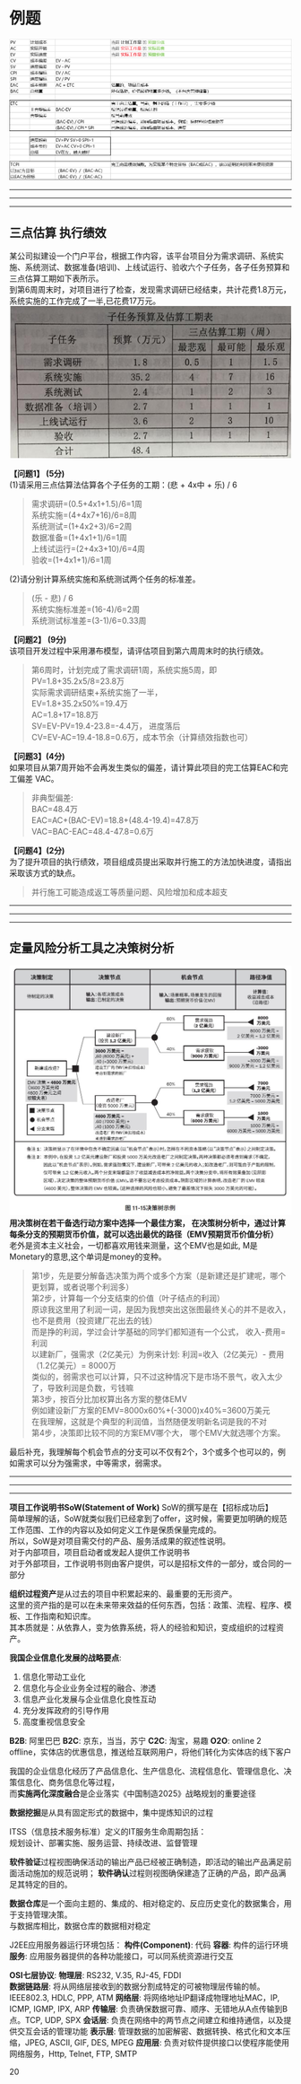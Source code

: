 # 例题

![0.png](res/0.png)

---
---
---

## 三点估算 执行绩效

某公司拟建设一个门户平台，根据工作内容，该平台项目分为需求调研、系统实施、系统测试、数据准备(培训)、上线试运行、验收六个子任务，各子任务预算和三点估算工期如下表所示。  
到第6周周末时，对项目进行了检查，发现需求调研已经结束，共计花费1.8万元，系统实施的工作完成了一半,已花费17万元。  
![三点估算](res/三点估算.png)

**【问题1】 (5分)**  
(1)请采用三点估算法估算各个子任务的工期：(悲 + 4x中 + 乐) / 6
>需求调研=(0.5+4x1+1.5)/6=1周  
系统实施=(4+4x7+16)/6=8周  
系统测试=(1+4x2+3)/6=2周  
数据准备=(1+4x1+1)/6=1周  
上线试运行=(2+4x3+10)/6=4周  
验收=(1+4x1+1)/6=1周

(2)请分别计算系统实施和系统测试两个任务的标准差。
>(乐 - 悲) / 6  
系统实施标准差=(16-4)/6=2周  
系统测试标准差=(3-1)/6=0.33周

**【问题2】 (9分)**  
该项目开发过程中采用瀑布模型，请评估项目到第六周周末时的执行绩效。
>第6周时，计划完成了需求调研1周，系统实施5周，即PV=1.8+35.2x5/8=23.8万  
实际需求调研结束+系统实施了一半，  
EV=1.8+35.2x50%=19.4万  
AC=1.8+17=18.8万  
SV=EV-PV=19.4-23.8=-4.4万， 进度落后  
CV=EV-AC=19.4-18.8=0.6万，成本节余（计算绩效指数也可）

**【问题3】(4分)**  
如果项目从第7周开始不会再发生类似的偏差，请计算此项目的完工估算EAC和完工偏差 VAC。
>非典型偏差:  
BAC=48.4万  
EAC=AC+(BAC-EV)=18.8+(48.4-19.4)=47.8万  
VAC=BAC-EAC=48.4-47.8=0.6万

**【问题4】(2分)**  
为了提升项目的执行绩效，项目组成员提出采取并行施工的方法加快进度，请指出采取该方式的缺点。
>并行施工可能造成返工等质量问题、风险增加和成本超支

---
---
---

## 定量风险分析工具之决策树分析

![决策树分析](res/决策树分析.png)
**用决策树在若干备选行动方案中选择一个最佳方案， 在决策树分析中，通过计算每条分支的预期货币价值，就可以选出最优的路径（EMV预期货币价值分析）**  
老外是资本主义社会，一切都喜欢用钱来测量，这个EMV也是如此, M是Monetary的意思,这个单词是money的变种。
>第1步，先是要分解备选决策为两个或多个方案（是新建还是扩建呢，哪个更划算，或者说哪个利润多）  
第2步，计算每一个分支结束的价值（叶子结点的利润）  
原谅我这里用了利润一词，是因为我想突出这张图最终关心的并不是收入，也不是费用（投资建厂花出去的钱）  
而是挣的利润，学过会计学基础的同学们都知道有一个公式， 收入-费用=利润  
以建新厂，强需求（2亿美元）为例来计划: 利润=收入（2亿美元）- 费用（1.2亿美元）= 8000万  
类似的，弱需求也可以计算，只不过这种情况下是市场不景气，收入太少了，导致利润是负数，亏钱嘛  
第3步，按百分比加权算出各方案的整体EMV  
例如建设新厂方案的EMV=8000x60%+(-3000)x40%=3600万美元  
在我理解，这就是个典型的利润值，当然随便发明新名词是我的不对  
第4步，决策即比较不同的方案EMV哪个大， 哪个EMV大就选哪个方案。

最后补充，我理解每个机会节点的分支可以不仅有2个，3个或多个也可以的，例如需求可以分为强需求，中等需求，弱需求。

---
---
---

**项目工作说明书SoW(Statement of Work)**
SoW的撰写是在【招标成功后】  
简单理解的话，SoW就类似我们已经拿到了offer，这时候，需要更加明确的规范工作范围、工作的内容以及如何定义工作是保质保量完成的。  
所以，SoW是对项目需交付的产品、服务活成果的叙述性说明。  
对于内部项目，项目启动者或发起人提供工作说明书  
对于外部项目，工作说明书则由客户提供，可以是招标文件的一部分，或合同的一部分

**组织过程资产**是从过去的项目中积累起来的、最重要的无形资产。  
这里的资产指的是可以在未来带来效益的任何东西，包括：政策、流程、程序、模板、工作指南和知识库。  
其本质就是：从依靠人，变为依靠系统，将人的经验和知识，变成组织的过程资产。

**我国企业信息化发展的战略要点**:  

1. 信息化带动工业化
2. 信息化与企业业务全过程的融合、渗透
3. 信息产业化发展与企业信息化良性互动
4. 充分发挥政府的引导作用
5. 高度重视信息安全

**B2B**: 阿里巴巴
**B2C**: 京东，当当，苏宁
**C2C**: 淘宝，易趣
**O2O**: online 2 offline，实体店的优惠信息，推送给互联网用户，将他们转化为实体店的线下客户

我国的企业信息化经历了产品信息化、生产信息化、流程信息化、管理信息化、决策信息化、商务信息化等过程，  
而**实施两化深度融合**是企业落实《中国制造2025》战略规划的重要途径

**数据挖掘**是从具有固定形式的数据中，集中提炼知识的过程

ITSS（信息技术服务标准）定义的IT服务生命周期包括：  
规划设计、部署实施、服务运营、持续改进、监督管理

**软件验证**过程视图确保活动的输出产品已经被正确制造，即活动的输出产品满足前面活动施加的规范说明；
**软件确认**过程则视图确保建造了正确的产品，即产品满足其特定的目的。

**数据仓库**是一个面向主题的、集成的、相对稳定的、反应历史变化的数据集合，用于支持管理决策。  
与数据库相比，数据仓库的数据相对稳定

J2EE应用服务器运行环境包括：
**构件(Component)**: 代码
**容器**: 构件的运行环境
**服务**: 应用服务器提供的各种功能接口，可以同系统资源进行交互

**OSI七层协议**:
**物理层**: RS232, V.35, RJ-45, FDDI  
**数据链路层**: 将从网络层接收到的数据分割成特定的可被物理层传输的帧。IEEE802.3, HDLC, PPP, ATM
**网络层**: 将网络地址IP翻译成物理地址MAC，IP, ICMP, IGMP, IPX, ARP
**传输层**: 负责确保数据可靠、顺序、无错地从A点传输到B点。TCP, UDP, SPX
**会话层**: 负责在网络中的两节点之间建立和维持通信，以及提供交互会话的管理功能
**表示层**: 管理数据的加密解密、数据转换、格式化和文本压缩，JPEG, ASCII, GIF, DES, MPEG
**应用层**: 负责对软件提供接口以使程序能使用网络服务，Http, Telnet, FTP, SMTP

20
